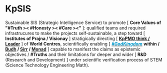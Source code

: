 # KpSIS

Sustainable SIS (Strategic Intelligence Service) to promote [ <b>Core Values of "#Truth &gt;&lt; #Honesty &gt;&lt; #Care &gt;&lt;"</b> ]: qualified teams and required infrastrucures to make the projects self-sustainable, a step toward [ <b>Institutes of Prajna / Visionay</b> ] stratigically directing [ <b><a href="https://github.com/khaiphong/kp_pmo/tree/main/think" target="_blank">KpPMO think / Leader</a></b> ] of <b>World Centres</b>, scientifically enabling [ <a href="https://www.youtube.com/watch?v=-mybfas-ac8" target="_blank"><span style="color: #0099cc; font-weight: bold; font-style: italic; ">#GodKingdom</span></a> <b>within / <a href="https://blog.khaiphong.io/2023/09/a-light-out-of-darkness.html#Section_1.2" target="_blank">Budh</a> / <a href="https://www.youtube.com/watch?v=ClESc4mIpv8" target="_blank">Sirr</a> / <a href="https://www.youtube.com/watch?v=MlMJPpPY-js" target="_blank">Monad</a></b> ] capable to manifest the claims as epistemic objectives / <b>#Truths</b> and their limitations for deeper and wider [ <b>R&amp;D</b> (Research and Development) ] under scientific verification process of STEM (Science Technology Engineering Math).
